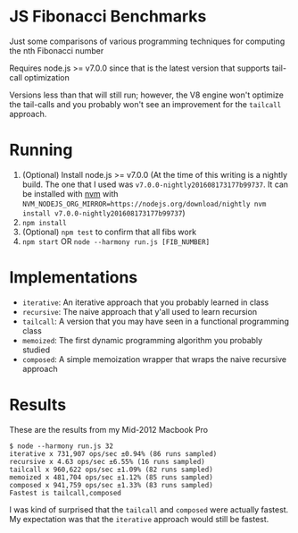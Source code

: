 # JS Fibonacci Benchmarks

Just some comparisons of various programming techniques for computing the nth Fibonacci number

Requires node.js >= v7.0.0 since that is the latest version that supports tail-call optimization

Versions less than that will still run; however, the V8 engine won't optimize the tail-calls and you probably won't see an improvement for the `tailcall` approach.

# Running
1. (Optional) Install node.js >= v7.0.0 (At the time of this writing is a nightly build. The one that I used was `v7.0.0-nightly201608173177b99737`. It can be installed with [nvm](https://github.com/creationix/nvm) with `NVM_NODEJS_ORG_MIRROR=https://nodejs.org/download/nightly nvm install v7.0.0-nightly201608173177b99737`)
2. `npm install`
3. (Optional) `npm test` to confirm that all fibs work
4. `npm start` OR `node --harmony run.js [FIB_NUMBER]`

# Implementations
- `iterative`: An iterative approach that you probably learned in class
- `recursive`: The naive approach that y'all used to learn recursion
- `tailcall`: A version that you may have seen in a functional programming class
- `memoized`: The first dynamic programming algorithm you probably studied
- `composed`: A simple memoization wrapper that wraps the naive recursive approach

# Results
These are the results from my Mid-2012 Macbook Pro

```
$ node --harmony run.js 32
iterative x 731,907 ops/sec ±0.94% (86 runs sampled)
recursive x 4.63 ops/sec ±6.55% (16 runs sampled)
tailcall x 960,622 ops/sec ±1.09% (82 runs sampled)
memoized x 481,704 ops/sec ±1.12% (85 runs sampled)
composed x 941,759 ops/sec ±1.33% (83 runs sampled)
Fastest is tailcall,composed
```

I was kind of surprised that the `tailcall` and `composed` were actually fastest. My expectation was that the `iterative` approach would still be fastest.
